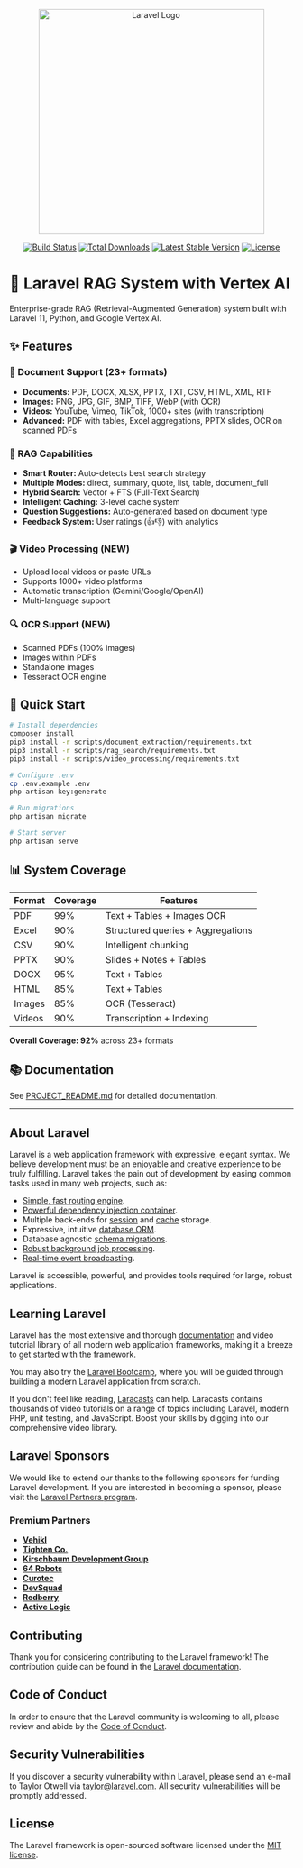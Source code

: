 <p align="center"><a href="https://laravel.com" target="_blank"><img src="https://raw.githubusercontent.com/laravel/art/master/logo-lockup/5%20SVG/2%20CMYK/1%20Full%20Color/laravel-logolockup-cmyk-red.svg" width="400" alt="Laravel Logo"></a></p>

<p align="center">
<a href="https://github.com/laravel/framework/actions"><img src="https://github.com/laravel/framework/workflows/tests/badge.svg" alt="Build Status"></a>
<a href="https://packagist.org/packages/laravel/framework"><img src="https://img.shields.io/packagist/dt/laravel/framework" alt="Total Downloads"></a>
<a href="https://packagist.org/packages/laravel/framework"><img src="https://img.shields.io/packagist/v/laravel/framework" alt="Latest Stable Version"></a>
<a href="https://packagist.org/packages/laravel/framework"><img src="https://img.shields.io/packagist/l/laravel/framework" alt="License"></a>
</p>

# 🚀 Laravel RAG System with Vertex AI

Enterprise-grade RAG (Retrieval-Augmented Generation) system built with Laravel 11, Python, and Google Vertex AI.

## ✨ Features

### 📄 Document Support (23+ formats)
- **Documents:** PDF, DOCX, XLSX, PPTX, TXT, CSV, HTML, XML, RTF
- **Images:** PNG, JPG, GIF, BMP, TIFF, WebP (with OCR)
- **Videos:** YouTube, Vimeo, TikTok, 1000+ sites (with transcription)
- **Advanced:** PDF with tables, Excel aggregations, PPTX slides, OCR on scanned PDFs

### 🎯 RAG Capabilities
- **Smart Router:** Auto-detects best search strategy
- **Multiple Modes:** direct, summary, quote, list, table, document_full
- **Hybrid Search:** Vector + FTS (Full-Text Search)
- **Intelligent Caching:** 3-level cache system
- **Question Suggestions:** Auto-generated based on document type
- **Feedback System:** User ratings (👍👎) with analytics

### 🎬 Video Processing (NEW)
- Upload local videos or paste URLs
- Supports 1000+ video platforms
- Automatic transcription (Gemini/Google/OpenAI)
- Multi-language support

### 🔍 OCR Support (NEW)
- Scanned PDFs (100% images)
- Images within PDFs
- Standalone images
- Tesseract OCR engine

## 🚀 Quick Start

```bash
# Install dependencies
composer install
pip3 install -r scripts/document_extraction/requirements.txt
pip3 install -r scripts/rag_search/requirements.txt
pip3 install -r scripts/video_processing/requirements.txt

# Configure .env
cp .env.example .env
php artisan key:generate

# Run migrations
php artisan migrate

# Start server
php artisan serve
```

## 📊 System Coverage

| Format | Coverage | Features |
|--------|----------|----------|
| PDF | 99% | Text + Tables + Images OCR |
| Excel | 90% | Structured queries + Aggregations |
| CSV | 90% | Intelligent chunking |
| PPTX | 90% | Slides + Notes + Tables |
| DOCX | 95% | Text + Tables |
| HTML | 85% | Text + Tables |
| Images | 85% | OCR (Tesseract) |
| Videos | 90% | Transcription + Indexing |

**Overall Coverage: 92%** across 23+ formats

## 📚 Documentation

See [PROJECT_README.md](PROJECT_README.md) for detailed documentation.

---

## About Laravel

Laravel is a web application framework with expressive, elegant syntax. We believe development must be an enjoyable and creative experience to be truly fulfilling. Laravel takes the pain out of development by easing common tasks used in many web projects, such as:

- [Simple, fast routing engine](https://laravel.com/docs/routing).
- [Powerful dependency injection container](https://laravel.com/docs/container).
- Multiple back-ends for [session](https://laravel.com/docs/session) and [cache](https://laravel.com/docs/cache) storage.
- Expressive, intuitive [database ORM](https://laravel.com/docs/eloquent).
- Database agnostic [schema migrations](https://laravel.com/docs/migrations).
- [Robust background job processing](https://laravel.com/docs/queues).
- [Real-time event broadcasting](https://laravel.com/docs/broadcasting).

Laravel is accessible, powerful, and provides tools required for large, robust applications.

## Learning Laravel

Laravel has the most extensive and thorough [documentation](https://laravel.com/docs) and video tutorial library of all modern web application frameworks, making it a breeze to get started with the framework.

You may also try the [Laravel Bootcamp](https://bootcamp.laravel.com), where you will be guided through building a modern Laravel application from scratch.

If you don't feel like reading, [Laracasts](https://laracasts.com) can help. Laracasts contains thousands of video tutorials on a range of topics including Laravel, modern PHP, unit testing, and JavaScript. Boost your skills by digging into our comprehensive video library.

## Laravel Sponsors

We would like to extend our thanks to the following sponsors for funding Laravel development. If you are interested in becoming a sponsor, please visit the [Laravel Partners program](https://partners.laravel.com).

### Premium Partners

- **[Vehikl](https://vehikl.com)**
- **[Tighten Co.](https://tighten.co)**
- **[Kirschbaum Development Group](https://kirschbaumdevelopment.com)**
- **[64 Robots](https://64robots.com)**
- **[Curotec](https://www.curotec.com/services/technologies/laravel)**
- **[DevSquad](https://devsquad.com/hire-laravel-developers)**
- **[Redberry](https://redberry.international/laravel-development)**
- **[Active Logic](https://activelogic.com)**

## Contributing

Thank you for considering contributing to the Laravel framework! The contribution guide can be found in the [Laravel documentation](https://laravel.com/docs/contributions).

## Code of Conduct

In order to ensure that the Laravel community is welcoming to all, please review and abide by the [Code of Conduct](https://laravel.com/docs/contributions#code-of-conduct).

## Security Vulnerabilities

If you discover a security vulnerability within Laravel, please send an e-mail to Taylor Otwell via [taylor@laravel.com](mailto:taylor@laravel.com). All security vulnerabilities will be promptly addressed.

## License

The Laravel framework is open-sourced software licensed under the [MIT license](https://opensource.org/licenses/MIT).
